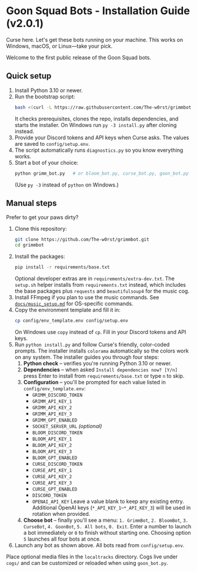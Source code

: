 # Goon Squad Bots - Installation Guide (v2.0.1)

Curse here. Let's get these bots running on your machine. This works on
Windows, macOS, or Linux—take your pick.

Welcome to the first public release of the Goon Squad bots.

## Quick setup
1. Install Python 3.10 or newer.
2. Run the bootstrap script:
   ```bash
   bash <(curl -L https://raw.githubusercontent.com/The-w0rst/grimmbot/main/bootstrap.sh)
   ```
   It checks prerequisites, clones the repo, installs dependencies, and starts the installer. On Windows run `py -3 install.py` after cloning instead.
3. Provide your Discord tokens and API keys when Curse asks. The values are saved to `config/setup.env`.
4. The script automatically runs `diagnostics.py` so you know everything works.
5. Start a bot of your choice:
   ```bash
   python grimm_bot.py   # or bloom_bot.py, curse_bot.py, goon_bot.py
   ```
   (Use `py -3` instead of `python` on Windows.)

## Manual steps
Prefer to get your paws dirty?
1. Clone this repository:
   ```bash
   git clone https://github.com/The-w0rst/grimmbot.git
   cd grimmbot
   ```
2. Install the packages:
   ```bash
   pip install -r requirements/base.txt
   ```
   Optional developer extras are in `requirements/extra-dev.txt`.
   The `setup.sh` helper installs from `requirements.txt` instead, which
   includes the base packages plus `requests` and `beautifulsoup4` for the
   music cog.
3. Install FFmpeg if you plan to use the music commands. See
   [`docs/music_setup.md`](docs/music_setup.md) for OS-specific commands.
4. Copy the environment template and fill it in:
   ```bash
   cp config/env_template.env config/setup.env
   ```
   On Windows use `copy` instead of `cp`. Fill in your Discord tokens and API
   keys.
5. Run `python install.py` and follow Curse's friendly, color-coded prompts.
   The installer installs `colorama` automatically so the colors work on any system.
   The installer guides you through four steps:
   1. **Python check** – verifies you're running Python 3.10 or newer.
   2. **Dependencies** – when asked `Install dependencies now? [Y/n]` press
      Enter to install from `requirements/base.txt` or type `n` to skip.
   3. **Configuration** – you'll be prompted for each value listed in
      `config/env_template.env`:
      - `GRIMM_DISCORD_TOKEN`
      - `GRIMM_API_KEY_1`
      - `GRIMM_API_KEY_2`
      - `GRIMM_API_KEY_3`
      - `GRIMM_GPT_ENABLED`
      - `SOCKET_SERVER_URL` *(optional)*
      - `BLOOM_DISCORD_TOKEN`
      - `BLOOM_API_KEY_1`
      - `BLOOM_API_KEY_2`
      - `BLOOM_API_KEY_3`
      - `BLOOM_GPT_ENABLED`
      - `CURSE_DISCORD_TOKEN`
      - `CURSE_API_KEY_1`
      - `CURSE_API_KEY_2`
      - `CURSE_API_KEY_3`
      - `CURSE_GPT_ENABLED`
      - `DISCORD_TOKEN`
      - `OPENAI_API_KEY`
      Leave a value blank to keep any existing entry.
      Additional OpenAI keys (`*_API_KEY_1`–`*_API_KEY_3`) will be used in
      rotation when provided.
   4. **Choose bot** – finally you'll see a menu:
      `1. GrimmBot`, `2. BloomBot`, `3. CurseBot`, `4. GoonBot`, `5. All bots`, `0. Exit`.
      Enter a number to launch a bot immediately or `0` to finish without
      starting one. Choosing option `5` launches all four bots at once.
6. Launch any bot as shown above. All bots read from `config/setup.env`.

Place optional media files in the `localtracks` directory.
Cogs live under `cogs/` and can be customized or reloaded when using `goon_bot.py`.
